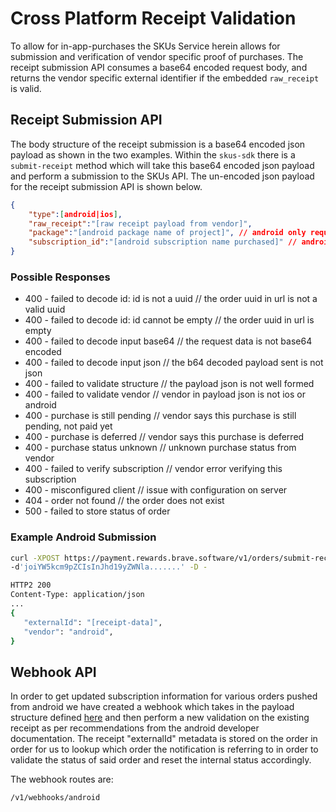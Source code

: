 # Cross Platform Receipt Validation

To allow for in-app-purchases the SKUs Service herein allows for submission and
verification of vendor specific proof of purchases.  The receipt submission API
consumes a base64 encoded request body, and returns the vendor specific external
identifier if the embedded `raw_receipt` is valid.

## Receipt Submission API

The body structure of the receipt submission is a base64 encoded json payload as
shown in the two examples.  Within the `skus-sdk` there is a `submit-receipt` method
which will take this base64 encoded json payload and perform a submission to the SKUs
API.  The un-encoded json payload for the receipt submission API is shown below.

```json
{
    "type":[android|ios],
    "raw_receipt":"[raw receipt payload from vendor]",
    "package":"[android package name of project]", // android only required
    "subscription_id":"[android subscription name purchased]" // android only required
}
```

### Possible Responses

- 400 - failed to decode id: id is not a uuid // the order uuid in url is not a valid uuid
- 400 - failed to decode id: id cannot be empty // the order uuid in url is empty
- 400 - failed to decode input base64 // the request data is not base64 encoded
- 400 - failed to decode input json // the b64 decoded payload sent is not json
- 400 - failed to validate structure // the payload json is not well formed
- 400 - failed to validate vendor // vendor in payload json is not ios or android
- 400 - purchase is still pending // vendor says this purchase is still pending, not paid yet
- 400 - purchase is deferred // vendor says this purchase is deferred
- 400 - purchase status unknown // unknown purchase status from vendor
- 400 - failed to verify subscription // vendor error verifying this subscription
- 400 - misconfigured client // issue with configuration on server
- 404 - order not found // the order does not exist
- 500 - failed to store status of order

### Example Android Submission

```bash
curl -XPOST https://payment.rewards.brave.software/v1/orders/submit-receipt \
-d'joiYW5kcm9pZCIsInJhd19yZWNla.......' -D -

HTTP2 200
Content-Type: application/json
...
{
   "externalId": "[receipt-data]",
   "vendor": "android",
}
```

## Webhook API

In order to get updated subscription information for various orders pushed from android we have
created a webhook which takes in the payload structure defined
[here](https://developer.android.com/google/play/billing/rtdn-reference)
and then perform a new validation on the existing receipt as per recommendations from the android
developer documentation.  The receipt "externalId" metadata is stored on the order in order
for us to lookup which order the notification is referring to in order to validate the status
of said order and reset the internal status accordingly.

The webhook routes are:

```
/v1/webhooks/android
```
